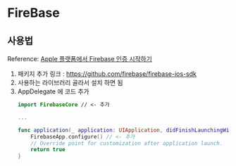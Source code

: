 # FireBase

## 사용법 
Reference: [Apple 플랫폼에서 Firebase 인증 시작하기](https://firebase.google.com/docs/auth/ios/start)   

1. 패키지 추가 링크 : https://github.com/firebase/firebase-ios-sdk
2. 사용하는 라이브러리 골라서 설치 하면 됨
3. AppDelegate 에 코드 추가
    ```swift
    import FirebaseCore // <- 추가
    
    ...

    func application(_ application: UIApplication, didFinishLaunchingWithOptions launchOptions: [UIApplication.LaunchOptionsKey: Any]?) -> Bool {
        FirebaseApp.configure() // <- 추가
        // Override point for customization after application launch.
        return true
    }
    ```

